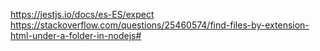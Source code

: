 https://jestjs.io/docs/es-ES/expect
https://stackoverflow.com/questions/25460574/find-files-by-extension-html-under-a-folder-in-nodejs#
